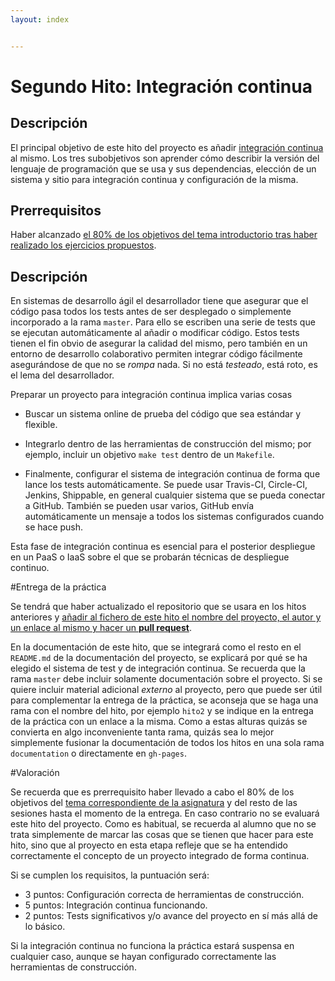 ```yaml
---
layout: index


---
```

Segundo Hito: Integración continua
=====================================

Descripción
-----------------

El principal objetivo de este hito del proyecto es añadir
[integración continua](http://jj.github.io/IV/documentos/temas/Desarrollo_basado_en_pruebas#aadiendo-integracin-continua) al mismo. Los tres subobjetivos son aprender cómo describir
la versión del lenguaje de programación que se usa y sus dependencias,
elección de un sistema y sitio para integración continua y
configuración de la misma.

Prerrequisitos
--------------------

Haber alcanzado
[el 80% de los objetivos del tema introductorio tras haber realizado los ejercicios propuestos](../temas/Desarrollo_basado_en_pruebas). 

Descripción
----------------

En sistemas de desarrollo ágil el desarrollador tiene que asegurar que
el código pasa todos los tests antes de ser desplegado o simplemente
incorporado a la rama `master`. Para ello se escriben
una serie de tests que se ejecutan automáticamente al añadir o modificar código. Estos
tests tienen el fin obvio de asegurar la calidad del mismo, pero
también en un entorno de desarrollo colaborativo permiten integrar
código fácilmente asegurándose de que no se *rompa* nada. Si no está
*testeado*, está roto, es el lema del desarrollador. 

Preparar un proyecto para integración continua implica varias cosas

- Buscar un sistema online de prueba del código que sea estándar y
  flexible.
  
- Integrarlo dentro de las herramientas de construcción del mismo; por
  ejemplo, incluir un objetivo `make test` dentro de un `Makefile`.
  
- Finalmente, configurar el sistema de integración continua de forma
  que lance los tests automáticamente. Se puede usar Travis-CI,
  Circle-CI, Jenkins, Shippable, en 
  general cualquier sistema que se pueda conectar a GitHub. También se
  pueden usar varios, GitHub envía automáticamente un mensaje a todos
  los sistemas configurados cuando se hace push. 

Esta fase de integración continua es esencial para el posterior
despliegue en un PaaS o IaaS sobre el que se probarán técnicas de despliegue
continuo. 

#Entrega de la práctica


Se tendrá que haber actualizado el repositorio que se usara en los
hitos anteriores y 
[añadir al fichero de este hito el nombre del proyecto, el autor y un enlace al mismo y hacer un **pull request**](https://github.com/JJ/IV16-17/practicas/2.md).

En la documentación de este hito, que se integrará como el resto en el `README.md`
de la documentación del proyecto, se explicará por qué se ha elegido el sistema de test y
de integración continua. Se recuerda que la rama `master` debe incluir
solamente documentación sobre el proyecto. Si se quiere incluir
material adicional *externo* al proyecto, pero que puede ser útil para
complementar la entrega de la práctica, se aconseja que se haga una
rama con el nombre del hito, por ejemplo `hito2` y se indique en la
entrega de la práctica con un enlace a la misma. Como a estas alturas
quizás se convierta en algo inconveniente tanta rama, quizás sea lo
mejor simplemente fusionar la documentación de todos los hitos en una
sola rama `documentation` o directamente en `gh-pages`. 

#Valoración


Se recuerda que es prerrequisito haber llevado a cabo el 80% de los
objetivos del
[tema correspondiente de la asignatura](http://jj.github.io/IV/documentos/temas/Desarrollo_basado_en_pruebas)
y del resto de las sesiones hasta el momento de la entrega. En caso contrario no se
evaluará este hito del proyecto. Como es habitual, se recuerda al
alumno que no se trata simplemente de marcar las cosas que se tienen
que hacer para este hito, sino que al proyecto en esta etapa refleje
que se ha entendido correctamente el concepto de un proyecto integrado
de forma continua. 


Si se cumplen los requisitos, la
puntuación será:

* 3 puntos: Configuración correcta de herramientas de construcción.
* 5 puntos: Integración continua funcionando. 
* 2 puntos: Tests significativos y/o avance del proyecto en sí más
  allá de lo básico.
  
Si la integración continua no funciona la práctica estará suspensa
  en cualquier caso, aunque se hayan configurado correctamente las
  herramientas de construcción. 
